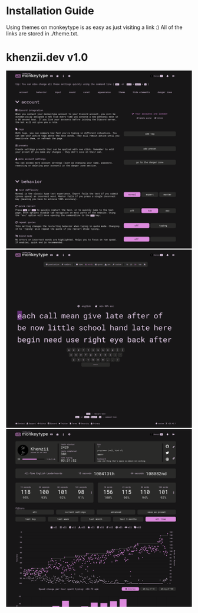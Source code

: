 # Installation Guide
Using themes on monkeytype is as easy as just visiting a link :) All of the links are stored in ./theme.txt.

# khenzii.dev v1.0
![A preview image should render here :v](https://raw.githubusercontent.com/Khenziii/custom-themes/master/monkeytype/previews/khenzii_dev_v1-0/1.png)
![A preview image should render here :P](https://raw.githubusercontent.com/Khenziii/custom-themes/master/monkeytype/previews/khenzii_dev_v1-0/2.png)
![A preview image should render here :vv](https://raw.githubusercontent.com/Khenziii/custom-themes/master/monkeytype/previews/khenzii_dev_v1-0/3.png)